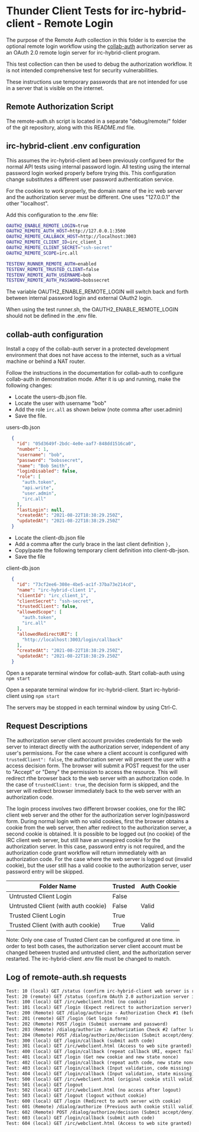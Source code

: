 # Thunder Client Tests for irc-hybrid-client - Remote Login

The purpose of the Remote Auth collection in this folder is
to exercise the optional remote login workflow using the
[collab-auth](https://github.com/cotarr/collab-auth) authorization server
as an OAuth 2.0 remote login server for irc-hybrid-client program.

This test collection can then be used to debug the authorization workflow.
It is not intended comprehensive test for security vulnerabilities.

These instructions use temporary passwords that are not
intended for use in a server that is visible on the internet.

## Remote Authorization Script

The remote-auth.sh script is located in a separate "debug/remote/" folder of the git repository, along with this README.md file.

## irc-hybrid-client .env configuration

This assumes the irc-hybrid-client ad been previously configured for the
normal API tests using internal password login. All testing using the 
internal password login worked properly before trying this.
This configuration change substitutes a different user password
authentication service.

For the cookies to work properly, the domain name of the irc web server and 
the authorization server must be different. One uses "127.0.0.1" the other "localhost".

Add this configuration to the .env file:

```bash
OAUTH2_ENABLE_REMOTE_LOGIN=true
OAUTH2_REMOTE_AUTH_HOST=http://127.0.0.1:3500
OAUTH2_REMOTE_CALLBACK_HOST=http://localhost:3003
OAUTH2_REMOTE_CLIENT_ID=irc_client_1
OAUTH2_REMOTE_CLIENT_SECRET="ssh-secret"
OAUTH2_REMOTE_SCOPE=irc.all

TESTENV_RUNNER_REMOTE_AUTH=enabled
TESTENV_REMOTE_TRUSTED_CLIENT=false
TESTENV_REMOTE_AUTH_USERNAME=bob
TESTENV_REMOTE_AUTH_PASSWORD=bobssecret
```

The variable OAUTH2_ENABLE_REMOTE_LOGIN will switch back and forth between
internal password login and external OAuth2 login.

When using the test runner.sh, the OAUTH2_ENABLE_REMOTE_LOGIN
should not be defined in the .env file.

## collab-auth configuration

Install a copy of the collab-auth server in a protected development environment
that does not have access to the internet, such as a virtual machine or behind a NAT router.

Follow the instructions in the documentation for collab-auth to configure
collab-auth in demonstration mode. After it is up and running,
make the following changes:

* Locate the users-db.json file. 
* Locate the user with username "bob"
* Add the role `irc.all` as shown below (note comma after user.admin)
* Save the file.

users-db.json

```json
  {
    "id": "05d3649f-2bdc-4e0e-aaf7-848dd1516ca0",
    "number": 1,
    "username": "bob",
    "password": "bobssecret",
    "name": "Bob Smith",
    "loginDisabled": false,
    "role": [
      "auth.token",
      "api.write",
      "user.admin",
      "irc.all"
    ],
    "lastLogin": null,
    "createdAt": "2021-08-22T18:38:29.250Z",
    "updatedAt": "2021-08-22T18:38:29.250Z"
  }
```

* Locate the client-db.json file
* Add a comma after the curly brace in the last client definition `},`
* Copy/paste the following temporary client definition into client-db-json.
* Save the file

client-db.json

```json
  {
    "id": "73cf2ee6-308e-4be5-ac1f-37ba73e214cd",
    "name": "irc-hybrid-client 1",
    "clientId": "irc_client_1",
    "clientSecret": "ssh-secret",
    "trustedClient": false,
    "allowedScope": [
      "auth.token",
      "irc.all"
    ],
    "allowedRedirectURI": [
      "http://localhost:3003/login/callback"
    ],
    "createdAt": "2021-08-22T18:38:29.250Z",
    "updatedAt": "2021-08-22T18:38:29.250Z"
  }
```

Open a separate terminal window for collab-auth. Start collab-auth using `npm start`

Open a separate terminal window for irc-hybrid-client. Start irc-hybrid-client using `npm start`

The servers may be stopped in each terminal window by using Ctrl-C.

## Request Descriptions

The authorization server client account provides credentials for the web server
to interact directly with the authorization server, independent of any user's permissions.
For the case where a client account is configured with `trustedClient": false`,
the authorization server will present the user with a access decision form. The browser will
submit a POST request for the user to "Accept" or "Deny" the permission to access the resource.
This will redirect rthe browser back to the web server with an authorization code.
In the case of `trustedClient: true`, the decision form is skipped, and the server will
redirect browser immediately back to the web server with an authorization code.

The login process involves two different browser cookies, one for the IRC client web server
and the other for the authorization server login/password form.
During normal login with no valid cookies, first the browser obtains a cookie from
the web server, then after redirect to the authorization server, a second cookie is obtained.
It is possible to be logged out (no cookie) of the IRC client web server, but still
have an unexpired cookie for the authorization server. In this case, password entry
is not required, and the authorization code grant workflow will return immediately
with an authorization code. For the case where the web server is logged out (invalid cookie),
but the user still has a valid cookie to the authorization server, user password entry will be skipped.

| Folder Name                         | Trusted | Auth Cookie |
| ----------------------------------- | ------- | ----------- |
| Untrusted Client Login              | False   |             |
| Untrusted Client (with auth cookie) | False   | Valid       |
| Trusted Client Login                | True    |             |
| Trusted Client (with auth cookie)   | True    | Valid       |

Note: Only one case of Trusted Client can be configured at one time.
in order to test both cases, the authorization server client account must be changed
between trusted and untrusted client, and the authorization server restarted.
The irc-hybrid-client .env file must be changed to match.

## Log of remote-auth.sh requests

```txt
Test: 10 (local) GET /status (confirm irc-hybrid-client web server is running)
Test: 20 (remote) GET /status (confirm OAuth 2.0 authorization server is running)
Test: 100 (local) GET /irc/webclient.html (no cookie)
Test: 101 (local) GET /login (Expect redirect to authorization server)
Test: 200 (Remote) GET /dialog/authorize - Authorization Check #1 (before login)
Test: 201 (remote) GET /login (Get login form)
Test: 202 (Remote) POST /login (Submit username and password)
Test: 203 (Remote) /dialog/authorize - Authorization Check #2 (after login)
Test: 204 (Remote) POST /dialog/authorize/decision (Submit accept/deny)
Test: 300 (local) GET /login/callback (submit auth code)
Test: 301 (local) GET /irc/webclient.html (Access to web site granted)
Test: 400 (local) GET /login/callback (repeat callback URI, expect fail)
Test: 401 (local) GET /login (Get new cookie and new state nonce)
Test: 402 (local) GET /login/callback (repeat auth code, new state nonce, expect fail))
Test: 403 (local) GET /login/callback (Input validation, code missing)
Test: 404 (local) GET /login/callback (Input validation, state missing)
Test: 500 (local) GET /irc/webclient.html (original cookie still valid)
Test: 501 (local) GET /logout
Test: 502 (local) GET /irc/webclient.html (no access after logout)
Test: 503 (local) GET /logout (logout without cookie)
Test: 600 (local) GET /login (Redirect to auth server with cookie)
Test: 601 (Remote) /dialog/authorize (Previous auth cookie still valid)
Test: 602 (Remote) POST /dialog/authorize/decision (Submit accept/deny)
Test: 603 (local) GET /login/callback (submit auth code)
Test: 604 (local) GET /irc/webclient.html (Access to web site granted)
```
